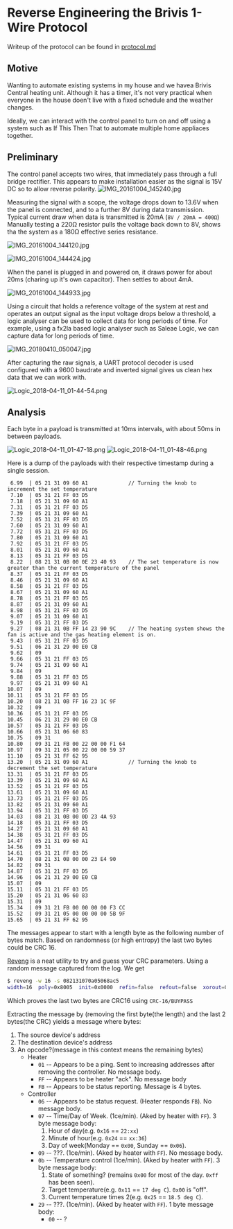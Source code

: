 # Reverse Engineering the Brivis 1-Wire Protocol 

Writeup of the protocol can be found in [protocol.md](protocol.md)

## Motive

Wanting to automate existing systems in my house and we havea Brivis Central heating unit. Although it has a timer, it's not very practical when everyone in the house doen't live with a fixed schedule and the weather changes. 

Ideally, we can interact with the control panel to turn on and off using a system such as If This Then That to automate multiple home appliaces together.

## Preliminary

The control panel accepts two wires, that immediately pass through a full bridge rectifier. This appears to make installation easier as the signal is 15V DC so to allow reverse polarity. 
![IMG_20161004_145240.jpg](images/IMG_20161004_145240.jpg?raw=true)

Measuring the signal with a scope, the voltage drops down to 13.6V when the panel is connected, and to a further 8V during data transmission. Typical current draw when data is transmitted is 20mA (`8V / 20mA = 400Ω`)
Manually testing a 220Ω resistor pulls the voltage back down to 8V, shows tha the system as a 180Ω effective series resistance. 

![IMG_20161004_144120.jpg](images/IMG_20161004_144120.jpg?raw=true)

![IMG_20161004_144424.jpg](images/IMG_20161004_144424.jpg?raw=true)

When the panel is plugged in and powered on, it draws power for about 20ms (charing up it's own capacitor). Then settles to about 4mA.

![IMG_20161004_144933.jpg](images/IMG_20161004_144933.jpg?raw=true)

Using a circuit that holds a reference voltage of the system at rest and operates an output signal as the input voltage drops below a threshold, a logic analyser can be used to collect data for long periods of time. For example, using a fx2la based logic analyser such as Saleae Logic, we can capture data for long periods of time.

![IMG_20180410_050047.jpg](images/IMG_20180410_050047.jpg?raw=true)

After capturing the raw signals, a UART protocol decoder is used configured with a 9600 baudrate and inverted signal gives us clean hex data that we can work with. 

![Logic_2018-04-11_01-44-54.png](images/Logic_2018-04-11_01-44-54.png?raw=true)

## Analysis

Each byte in a payload is transmitted at 10ms intervals, with about 50ms in between payloads. 

![Logic_2018-04-11_01-47-18.png](images/Logic_2018-04-11_01-47-18.png?raw=true) ![Logic_2018-04-11_01-48-46.png](images/Logic_2018-04-11_01-48-46.png?raw=true)

Here is a dump of the payloads with their respective timestamp during a single session.

```
 6.99  | 05 21 31 09 60 A1             // Turning the knob to increment the set temperature
 7.10  | 05 31 21 FF 03 D5
 7.18  | 05 21 31 09 60 A1
 7.31  | 05 31 21 FF 03 D5
 7.39  | 05 21 31 09 60 A1
 7.52  | 05 31 21 FF 03 D5
 7.60  | 05 21 31 09 60 A1
 7.72  | 05 31 21 FF 03 D5
 7.80  | 05 21 31 09 60 A1
 7.92  | 05 31 21 FF 03 D5
 8.01  | 05 21 31 09 60 A1
 8.13  | 05 31 21 FF 03 D5
 8.22  | 08 21 31 0B 00 0E 23 40 93    // The set temperature is now greater than the current temperature of the panel
 8.37  | 05 31 21 FF 03 D5
 8.46  | 05 21 31 09 60 A1
 8.58  | 05 31 21 FF 03 D5
 8.67  | 05 21 31 09 60 A1
 8.78  | 05 31 21 FF 03 D5
 8.87  | 05 21 31 09 60 A1
 8.98  | 05 31 21 FF 03 D5
 9.07  | 05 21 31 09 60 A1
 9.19  | 05 31 21 FF 03 D5
 9.27  | 08 21 31 0B FF 14 23 90 9C    // The heating system shows the fan is active and the gas heating element is on.
 9.43  | 05 31 21 FF 03 D5
 9.51  | 06 21 31 29 00 E0 CB
 9.62  | 09
 9.66  | 05 31 21 FF 03 D5
 9.74  | 05 21 31 09 60 A1
 9.84  | 09
 9.88  | 05 31 21 FF 03 D5
 9.97  | 05 21 31 09 60 A1
10.07  | 09
10.11  | 05 31 21 FF 03 D5
10.20  | 08 21 31 0B FF 16 23 1C 9F
10.32  | 09
10.36  | 05 31 21 FF 03 D5
10.45  | 06 21 31 29 00 E0 CB
10.57  | 05 31 21 FF 03 D5
10.66  | 05 21 31 06 60 83
10.75  | 09 31
10.80  | 09 31 21 FB 00 22 00 00 F1 64
10.97  | 09 31 21 05 00 22 00 00 59 37
11.10  | 05 21 31 FF 62 95
13.20  | 05 21 31 09 60 A1             // Turning the knob to decrement the set temperature
13.31  | 05 31 21 FF 03 D5
13.39  | 05 21 31 09 60 A1
13.52  | 05 31 21 FF 03 D5
13.61  | 05 21 31 09 60 A1
13.73  | 05 31 21 FF 03 D5
13.82  | 05 21 31 09 60 A1
13.94  | 05 31 21 FF 03 D5
14.03  | 08 21 31 0B 00 0D 23 4A 93
14.18  | 05 31 21 FF 03 D5
14.27  | 05 21 31 09 60 A1
14.38  | 05 31 21 FF 03 D5
14.47  | 05 21 31 09 60 A1
14.56  | 09 31
14.61  | 05 31 21 FF 03 D5
14.70  | 08 21 31 0B 00 00 23 E4 90
14.82  | 09 31
14.87  | 05 31 21 FF 03 D5
14.96  | 06 21 31 29 00 E0 CB
15.07  | 09
15.11  | 05 31 21 FF 03 D5
15.20  | 05 21 31 06 60 83
15.31  | 09
15.34  | 09 31 21 FB 00 00 00 00 F3 CC
15.52  | 09 31 21 05 00 00 00 00 5B 9F
15.65  | 05 21 31 FF 62 95
```

The messages appear to start with a length byte as the following number of bytes match. Based on randomness (or high entropy) the last two bytes could be CRC 16.

[Reveng](http://reveng.sourceforge.net/readme.htm) is a neat utility to try and guess your CRC parameters. Using a random message captured from the log. We get
```bash
$ reveng -w 16 -s 082131070a05068ac5
width=16  poly=0x8005  init=0x0000  refin=false  refout=false  xorout=0x0000  check=0xfee8  residue=0x0000  name="CRC-16/BUYPASS"
```
Which proves the last two bytes are CRC16 using `CRC-16/BUYPASS`

Extracting the message by (removing the first byte(the length) and the last 2 bytes(the CRC) yields a message where bytes:

1. The source device's address
2. The destination device's address
3. An opcode?(message in this context means the remaining bytes)
    - Heater
        - `01` -- Appears to be a ping. Sent to increasing addresses after removing the controller. No message body.
        - `FF` -- Appears to be heater "ack". No message body
        - `FB` -- Appears to be status reporting. Message is 4 bytes.
    - Controller
        - `06` -- Appears to be status request. (Heater responds `FB`). No message body.
        - `07` -- Time/Day of Week. (1ce/min). (Aked by heater with `FF`). 3 byte message body:
            1. Hour of day(e.g. `0x16` == `22:xx`)
            2. Minute of hour(e.g. `0x24` == `xx:36`)
            3. Day of week(Monday == `0x00`, Sunday == `0x06`).
        - `09` -- ???. (1ce/min). (Aked by heater with `FF`). No message body.
        - `0b` -- Temperature control (1ce/min). (Aked by heater with `FF`). 3 byte message body:
            1. State of something? (remains `0x00` for most of the day. `0xff` has been seen).
            2. Target temperature(e.g. `0x11` == `17 deg C`). `0x00` is "off".
            3. Current temperature times 2(e.g. `0x25` == `18.5 deg C`).
        - `29` -- ???. (1ce/min). (Aked by heater with `FF`). 1 byte message body:
            - `00` -- ?


